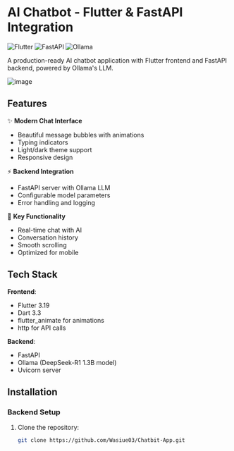 # AI Chatbot - Flutter & FastAPI Integration

![Flutter](https://img.shields.io/badge/Flutter-3.19-blue?logo=flutter)
![FastAPI](https://img.shields.io/badge/FastAPI-0.109-green?logo=fastapi)
![Ollama](https://img.shields.io/badge/Ollama-0.1.25-orange)

A production-ready AI chatbot application with Flutter frontend and FastAPI backend, powered by Ollama's LLM.

![image](https://github.com/user-attachments/assets/76a324bf-9768-42c9-938e-15e2c702d924)


## Features

✨ **Modern Chat Interface**
- Beautiful message bubbles with animations
- Typing indicators
- Light/dark theme support
- Responsive design

⚡ **Backend Integration**
- FastAPI server with Ollama LLM
- Configurable model parameters
- Error handling and logging

🚀 **Key Functionality**
- Real-time chat with AI
- Conversation history
- Smooth scrolling
- Optimized for mobile

## Tech Stack

**Frontend**:
- Flutter 3.19
- Dart 3.3
- flutter_animate for animations
- http for API calls

**Backend**:
- FastAPI
- Ollama (DeepSeek-R1 1.3B model)
- Uvicorn server

## Installation

### Backend Setup

1. Clone the repository:
   ```bash
   git clone https://github.com/Wasiue03/Chatbit-App.git
   
